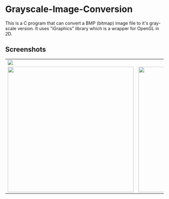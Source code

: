 # Grayscale-Image-Conversion
This is a C program that can convert a BMP (bitmap) image file to it's gray-scale version. It uses "iGraphics" library which is a wrapper for OpenGL in 2D.

## Screenshots
<table>
  <tr>
    <td colspan=2><img src="https://drive.google.com/uc?id=1RphUB4aYEYW6VAAIzxGnx2RFLzL8_l2V" /></td>
  </tr>
  <tr>
    <td><img src="https://drive.google.com/uc?id=1BwjpkDhrQvkKZI7gG48IiOaVxmN4gFiw" width="400" /></td>
    <td><img src="https://drive.google.com/uc?id=1M-UYTpjsaAzWGqKyY1TDYPxsFCuKSQYF" width="400" /></td>
  </tr>
</table>
